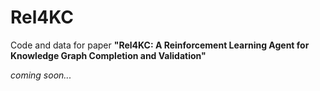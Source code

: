 # Rel4KC #
Code and data for paper **"Rel4KC: A Reinforcement Learning Agent for Knowledge Graph Completion and Validation"**

*coming soon...*
